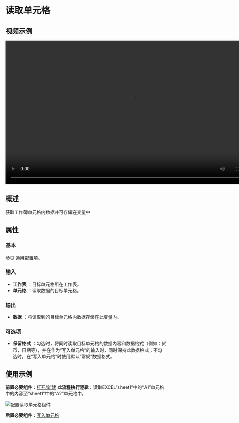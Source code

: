 # 读取单元格

## 视频示例

<video controls height='450px' width='800px' src="https://encooacademy.oss-cn-shanghai.aliyuncs.com/activity/ReadCell.mp4"></video>

## 概述

获取工作簿单元格内数据并可存储在变量中

## 属性

### 基本

参见 [通用配置项](../Appendix/CommonConfigurationItems.md)。

### 输入

- **工作表** ：目标单元格所在工作表。
- **单元格** ：读取数据的目标单元格。

### 输出

- **数据** ：将读取到的目标单元格内数据存储在此变量内。

### 可选项

- **保留格式** ：勾选时，将同时读取目标单元格的数据内容和数据格式（例如：货币，日期等），并在作为“写入单元格”的输入时，同时保持此数据格式；不勾选时，在“写入单元格”时使用默认“常规”数据格式。

## 使用示例

**前置必要组件**：[打开/新建](../OfficeExcel/OpenExcel.md)
**此流程执行逻辑**：读取EXCEL“sheet1”中的“A1”单元格中的内容至“sheet1”中的“A2”单元格中。

![配置读取单元格组件](https://docimages.blob.core.chinacloudapi.cn/images/Activities/ReadCell1.png)

**后置必要组件**：[写入单元格](../OfficeExcel/WriteCell.md)
